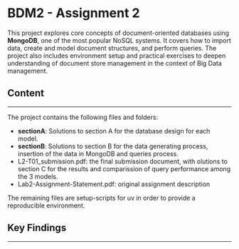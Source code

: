 # BDM2 - Assignment 2
This project explores core concepts of document-oriented databases using **MongoDB**, one of the most popular NoSQL systems. It covers how to import data, create and model document structures, and perform queries. The project also includes environment setup and practical exercises to deepen understanding of document store management in the context of Big Data management.

## Content
----
The project contains the following files and folders:

- **sectionA**: Solutions to section A for the database design for each model.
- **sectionB**: Solutions to section B for the data generating process, insertion of the data in MongoDB and queries process.
- L2-T01_submission.pdf: the final submission document, with olutions to section C for the results and comparission of query performance among the 3 models.
- Lab2-Assignment-Statement.pdf: original assignment description

  
The remaining files are setup-scripts for uv in order to provide a reproducible environment.

## Key Findings
----
